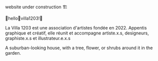 
website under construction :building_construction:

:house_with_garden:hello:house_with_garden:villa1203!:house_with_garden:
   

   

La Villa 1203 est une association d'artistes fondée en 2022.
Appentis graphique et créatif, elle réunit et accompagne artiste.x.s, designeurs, graphiste.x.s et illustrateur.e.x.s



A suburban-looking house, with a tree, flower, or shrubs around it in the garden.

